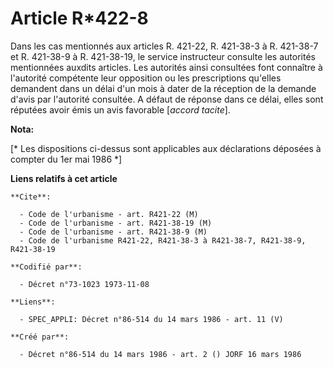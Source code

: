 # Article R*422-8

Dans les cas mentionnés aux articles R. 421-22, R. 421-38-3 à R. 421-38-7 et R. 421-38-9 à R. 421-38-19, le service
instructeur consulte les autorités mentionnées auxdits articles. Les autorités ainsi consultées font connaître à l'autorité
compétente leur opposition ou les prescriptions qu'elles demandent dans un délai d'un mois à dater de la réception de la
demande d'avis par l'autorité consultée. A défaut de réponse dans ce délai, elles sont réputées avoir émis un avis favorable
[*accord tacite*].

**Nota:**

[* Les dispositions ci-dessus sont applicables aux déclarations déposées à compter du 1er mai 1986 *]

**Liens relatifs à cet article**

	**Cite**:

	  - Code de l'urbanisme - art. R421-22 (M)
	  - Code de l'urbanisme - art. R421-38-19 (M)
	  - Code de l'urbanisme - art. R421-38-9 (M)
	  - Code de l'urbanisme R421-22, R421-38-3 à R421-38-7, R421-38-9, R421-38-19

	**Codifié par**:

	  - Décret n°73-1023 1973-11-08

	**Liens**:

	  - SPEC_APPLI: Décret n°86-514 du 14 mars 1986 - art. 11 (V)

	**Créé par**:

	  - Décret n°86-514 du 14 mars 1986 - art. 2 () JORF 16 mars 1986
